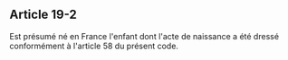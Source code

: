 Article 19-2
----
Est présumé né en France l'enfant dont l'acte de naissance a été dressé
conformément à l'article 58 du présent code.
